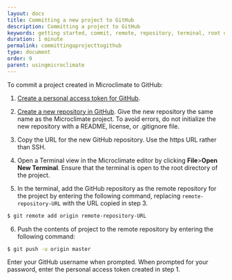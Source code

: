 ```yaml
---
layout: docs
title: Committing a new project to GitHub
description: Committing a project to GitHub
keywords: getting started, commit, remote, repository, terminal, root directory
duration: 1 minute
permalink: committingaprojecttogithub
type: document
order: 9
parent: usingmicroclimate
---
```


To commit a project created in Microclimate to GitHub:

1. [Create a personal access token for GitHub](https://help.github.com/articles/creating-a-personal-access-token-for-the-command-line/).

2. [Create a new repository in GitHub](https://help.github.com/articles/creating-a-new-repository/). Give the new repository the same name as the Microclimate project. To avoid errors, do not initialize the new repository with a README, license, or .gitignore file.

3. Copy the URL for the new GitHub repository. Use the https URL rather than SSH.

4. Open a Terminal view in the Microclimate editor by clicking **File**>**Open New Terminal**. Ensure that the terminal is open to the root directory of the project.

5. In the terminal, add the GitHub repository as the remote repository for the project by entering the following command, replacing `remote-repository-URL` with the URL copied in step 3.
```bash
$ git remote add origin remote-repository-URL
```
6. Push the contents of project to the remote repository by entering the following command:
```bash
$ git push -u origin master
```
Enter your GitHub username when prompted. When prompted for your password, enter the personal access token created in step 1.
